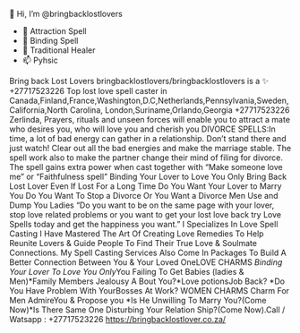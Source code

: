 👋 Hi, I’m @bringbacklostlovers
- 👀 Attraction Spell
- 🌱 Binding Spell
- 💞️ Traditional Healer 
- 📫 Pyhsic 

Bring back Lost Lovers
bringbacklostlovers/bringbacklostlovers is a ✨ +27717523226 Top lost love spell caster in Canada,Finland,France,Washington,D.C,Netherlands,Pennsylvania,Sweden,California,North Carolina,  London,Suriname,Orlando,Georgia              +27717523226 Zerlinda, Prayers, rituals and unseen forces will enable you to attract a mate who desires you, who will love you and cherish you                 DIVORCE SPELLS:In time, a lot of bad energy can gather in a relationship. Don’t stand there and just watch! Clear out all the bad energies and make the marriage stable. The spell work also to make the partner change their mind of filing for divorce. The spell gains extra power when cast together with “Make someone love me” or “Faithfulness spell”            Binding Your Lover to Love You Only Bring Back Lost Lover Even If Lost For a Long Time Do You Want Your Lover to Marry You Do You Want To Stop a Divorce Or You Want a Divorce Men Use and Dump You Ladies “Do you want to be on the same page with your lover, stop love related problems or you want to get your lost love back try Love Spells today and get the happiness you want.”            I Specializes In Love Spell Casting I Have Mastered The Art Of Creating Love Remedies To Help Reunite Lovers & Guide People To Find Their True Love & Soulmate Connections. My Spell Casting Services Also Come In Packages To Build A Better Connection Between You & Your Loved OneLOVE CHARMS *Binding Your Lover To Love You Only*You Failing To Get Babies (ladies & Men)*Family Members Jealousy A Bout You?*Love potionsJob Back? *Do You Have Problem With YourBosses At Work? WOMEN CHARMS Charm For Men AdmireYou & Propose you *Is He Unwilling To Marry You?(Come Now)*Is There Same One Disturbing Your Relation Ship?(Come Now).Call / Watsapp : +27717523226 https://bringbacklostlover.co.za/ 
